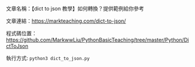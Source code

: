 文章名稱：【dict to json 教學】如何轉換？提供範例給你參考

文章連結：https://markteaching.com/dict-to-json/

程式碼位置：https://github.com/MarkwwLiu/PythonBasicTeaching/tree/master/Python/DictToJson

執行方式: `python3 dict_to_json.py `

